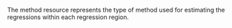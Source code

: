 The method resource represents the type of method used for estimating the regressions within each regression region.